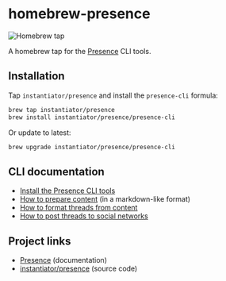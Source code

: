 # homebrew-presence

![Homebrew tap](https://img.shields.io/badge/dynamic/json.svg?url=https://raw.githubusercontent.com/instantiator/homebrew-presence/main/Info/presence-cli.json&query=$.versions.stable&label=instantiator/presence/presence-cli)

A homebrew tap for the [Presence](https://instantiator.dev/presence) CLI tools.

## Installation

Tap `instantiator/presence` and install the `presence-cli` formula:

```bash
brew tap instantiator/presence
brew install instantiator/presence/presence-cli
```

Or update to latest:

```bash
brew upgrade instantiator/presence/presence-cli
```


## CLI documentation

- [Install the Presence CLI tools](https://instantiator.dev/presence/cli/install-cli-tools.html)
- [How to prepare content](https://instantiator.dev/presence/guides/create-with-markdown.md) (in a markdown-like format)
- [How to format threads from content](https://instantiator.dev/presence/cli/presence-social-format-console.html)
- [How to post threads to social networks](https://instantiator.dev/presence/cli/presence-posting-console.html)

## Project links

- [Presence](https://instantiator.dev/presence) (documentation)
- [instantiator/presence](https://github.com/instantiator/presence) (source code)
